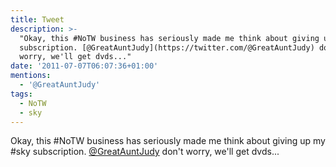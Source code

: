 ```yaml
---
title: Tweet
description: >-
  "Okay, this #NoTW business has seriously made me think about giving up my #sky
  subscription. [@GreatAuntJudy](https://twitter.com/@GreatAuntJudy) don't
  worry, we'll get dvds..."
date: '2011-07-07T06:07:36+01:00'
mentions:
  - '@GreatAuntJudy'
tags:
  - NoTW
  - sky
---
```

Okay, this #NoTW business has seriously made me think about giving up my #sky subscription. [@GreatAuntJudy](https://twitter.com/@GreatAuntJudy) don't worry, we'll get dvds...
